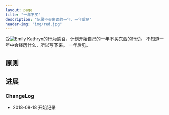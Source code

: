 ```yaml
---
layout: page
title: "一年不买"
description: "记录不买东西的一年，一年后见"
header-img: "img/red.jpg"
---
```




受![Emily Kathryn](https://emilysfilms.wordpress.com/)的行为感召，计划开始自己的一年不买东西的行动。
不知道一年中会经历什么，所以写下来。
一年后见。





## 原则


## 进展


### ChangeLog
 * 2018-08-18 开始记录
